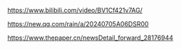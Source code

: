 https://www.bilibili.com/video/BV1Cf421v7AG/

https://new.qq.com/rain/a/20240705A06DSR00

https://www.thepaper.cn/newsDetail_forward_28176944